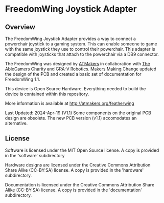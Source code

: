# FreedomWing Joystick Adapter

## Overview

The FreedomWing Joystick Adapter provides a way to connect a powerchair joystick to a gaming system. This can enable someone to game with the same joystick they use to control their powerchair. This adapter is compatible with joysticks that attach to the powerchair via a DB9 connector. 

The FreedomWing was designed by [ATMakers](http://atmakers.org/) in collaboration with [The AbleGamers Charity](http://ablegamers.org/) and [GRA-V Robotics](https://www.facebook.com/grav.robotics/). [Makers Making Change](https://makersmakingchange.com/) updated the design of the PCB and created a basic set of documentation for FreedomWing 1.1.

This device is Open Source Hardware. Everything needed to build the device is contained within this repository.

More information is available at http://atmakers.org/featherwing

Last Updated: 2024-Apr-19 (V1.1)
Some components on the original PCB design are obsolete. The new PCB version (v1.1) accomodates an alternative.


## License

Software is licensed under the MIT Open Source license.  A copy is provided in the 'software' subdirectory

Hardware designs are licensed under the Creative Commons Attribution Share Alike (CC-BY:SA) license.  A copy is provided in the 'hardware' subdirectory.

Documentation is licensed under the Creative Commons Attribution Share Alike (CC-BY:SA) license.  A copy is provided in the 'documentation' subdirectory.


<!-- ABOUT MMC START -->

<!-- ABOUT MMC END -->
